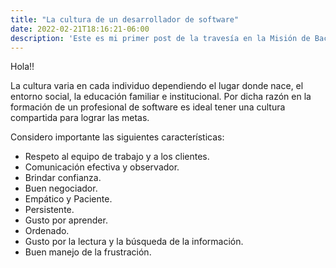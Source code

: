 ```yaml
---
title: "La cultura de un desarrollador de software"
date: 2022-02-21T18:16:21-06:00
description: 'Este es mi primer post de la travesía en la Misión de Backend con Node JS de Launch X.'
---
```


Hola!!

La cultura varia en cada individuo dependiendo el lugar donde nace, el entorno social, la educación familiar e institucional. Por dicha razón en la formación de un profesional de software es ideal tener una cultura compartida para lograr las metas.

Considero importante las siguientes características:

- Respeto al equipo de trabajo y a los clientes.
- Comunicación efectiva y observador.
- Brindar confianza.
- Buen negociador.
- Empático y Paciente.
- Persistente.
- Gusto por aprender.
- Ordenado.
- Gusto por la lectura y la búsqueda de la información.
- Buen manejo de la frustración.


